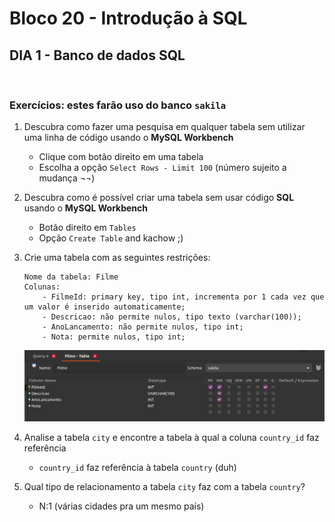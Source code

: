 # **Bloco 20 -** Introdução à SQL

## DIA 1 - Banco de dados SQL

&nbsp;

### **Exercícios:** estes farão uso do banco `sakila`

1. Descubra como fazer uma pesquisa em qualquer tabela sem utilizar uma linha de código usando o **MySQL Workbench**
	* Clique com botão direito em uma tabela
	* Escolha a opção `Select Rows - Limit 100` (número sujeito a mudança ¬¬)

2. Descubra como é possível criar uma tabela sem usar código **SQL** usando o **MySQL Workbench**
	* Botão direito em `Tables`
	* Opção `Create Table` and kachow ;)

3. Crie uma tabela com as seguintes restrições:
	```
	Nome da tabela: Filme
	Colunas:
		- FilmeId: primary key, tipo int, incrementa por 1 cada vez que um valor é inserido automaticamente;
		- Descricao: não permite nulos, tipo texto (varchar(100));
		- AnoLancamento: não permite nulos, tipo int;
		- Nota: permite nulos, tipo int;
	```
	![Configurações da tabela](table-config.png)

4. Analise a tabela `city` e encontre a tabela à qual a coluna `country_id` faz referência
	* `country_id` faz referência à tabela `country` (duh)

5. Qual tipo de relacionamento a tabela `city` faz com a tabela `country`?
	* N:1 (várias cidades pra um mesmo país)